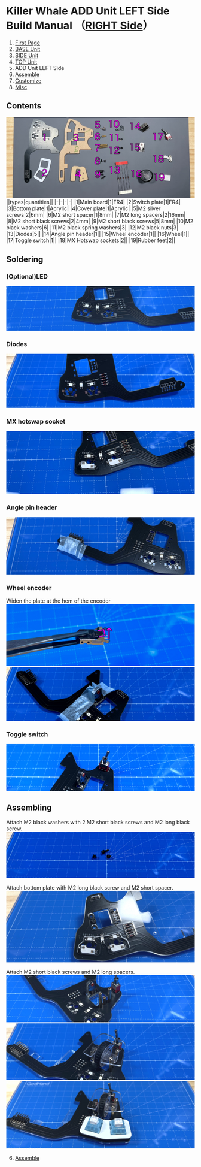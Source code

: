 
# Killer Whale ADD Unit LEFT Side Build Manual （[RIGHT Side](../rightside/5_ADD.md)）

1. [First Page](../README_EN.md)
2. [BASE Unit](../2_BASE.md)
3. [SIDE Unit](../leftside/3_SIDE_TRACKBALL.md)
4. [TOP Unit](../leftside/4_TOP.md)
5. ADD Unit LEFT Side
6. [Assemble](../leftside/6_ASSEMBLE.md)
7. [Customize](../leftside/7_CUSTOM.md)
8. [Misc](../leftside/8_MISC.md)

## Contents
![](../img/add/IMG_4929.jpg)    
||types|quantities||
|-|-|-|-|
|1|Main board|1|FR4|
|2|Switch plate|1|FR4|
|3|Bottom plate|1|Acrylic|
|4|Cover plate|1|Acrylic|
|5|M2 silver screws|2|6mm|
|6|M2 short spacer|1|8mm|
|7|M2 long spacers|2|16mm|
|8|M2 short black screws|2|4mm|
|9|M2 short black screws|5|8mm|
|10|M2 black washers|6|
|11|M2 black spring washers|3|
|12|M2 black nuts|3|
|13|Diodes|5||
|14|Angle pin header|1||
|15|Wheel encoder|1||
|16|Wheel|1||
|17|Toggle switch|1||
|18|MX Hotswap sockets|2||
|19|Rubber feet|2||

## Soldering
### (Optional)LED 
![](../img/add/IMG_6224.jpg)  

### Diodes
![](../img/add/IMG_4955.jpg)  


### MX hotswap socket
![](../img/add/IMG_4967.jpg)  

### Angle pin header 
![](../img/add/IMG_4971.jpg)  

### Wheel encoder
Widen the plate at the hem of the encoder 
![](../img/wheel/IMG_4976.jpg)  
![](../img/add/IMG_4983.jpg)  

### Toggle switch
![](../img/add/IMG_4994.jpg)  

## Assembling
Attach M2 black washers with 2 M2 short black screws and M2 long black screw. 
![](../img/add/IMG_5027.jpg)  

Attach bottom plate with M2 long black screw and M2 short spacer.
![](../img/add/IMG_5033.jpg)  
    
Attach M2 short black screws and M2 long spacers.
![](../img/add/IMG_5034.jpg)  
![](../img/add/IMG_5037.jpg)  
![](../img/add/IMG_5041.jpg)  

6. [Assemble](../leftside/6_ASSEMBLE.md)
